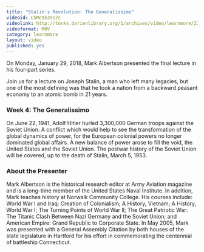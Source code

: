 ```yaml
---
title: "Stalin's Revolution: The Generalissimo"
videoid: C5Mc953Ys7c
videolink: http://tonks.darienlibrary.org/1/archives/video/learnmore/220180129_stalins_revolution.mov
videoformat: MOV
category: learnmore
layout: video
published: yes
---
```


On Monday, January 29, 2018, Mark Albertson presented the final lecture in his four-part series.

Join us for a lecture on Joseph Stalin, a man who left many legacies, but one of the most defining was that he took a nation from a backward peasant economy to an atomic bomb in 21 years.

### Week 4: The Generalissimo
On June 22, 1941, Adolf Hitler hurled 3,300,000 German troops against the Soviet Union. A conflict which would help to see the transformation of the global dynamics of power, for the European colonial powers no longer dominated global affairs. A new balance of power arose to fill the void, the United States and the Soviet Union. The postwar history of the Soviet Union will be covered, up to the death of Stalin, March 5, 1953.


### About the Presenter
Mark Albertson is the historical research editor at Army Aviation magazine and is a long-time member of the United States Naval Institute. In addition, Mark teaches history at Norwalk Community College. His courses include: World War I and Iraq: Creation of Colonialism; A History, Vietnam; A History, World War I; The Turning Points of World War II; The Great Patriotic War: The Titanic Clash Between Nazi Germany and the Soviet Union; and American Empire: Grand Republic to Corporate State. In May 2005, Mark was presented with a General Assembly Citation by both houses of the state legislature in Hartford for his effort in commemorating the centennial of battleship Connecticut.
